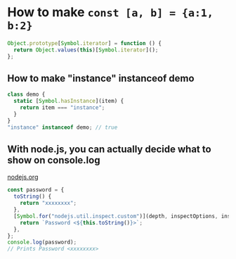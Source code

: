 # How to make `const [a, b] = {a:1, b:2}`

```js
Object.prototype[Symbol.iterator] = function () {
  return Object.values(this)[Symbol.iterator]();
};
```

## How to make "instance" instanceof demo

```js
class demo {
  static [Symbol.hasInstance](item) {
    return item === "instance";
  }
}
"instance" instanceof demo; // true
```

## With node.js, you can actually decide what to show on console.log

[nodejs.org](https://nodejs.org/api/util.html#util_util_inspect_custom)

```js
const password = {
  toString() {
    return "xxxxxxxx";
  },
  [Symbol.for("nodejs.util.inspect.custom")](depth, inspectOptions, inspect) {
    return `Password <${this.toString()}>`;
  },
};
console.log(password);
// Prints Password <xxxxxxxx>
```
